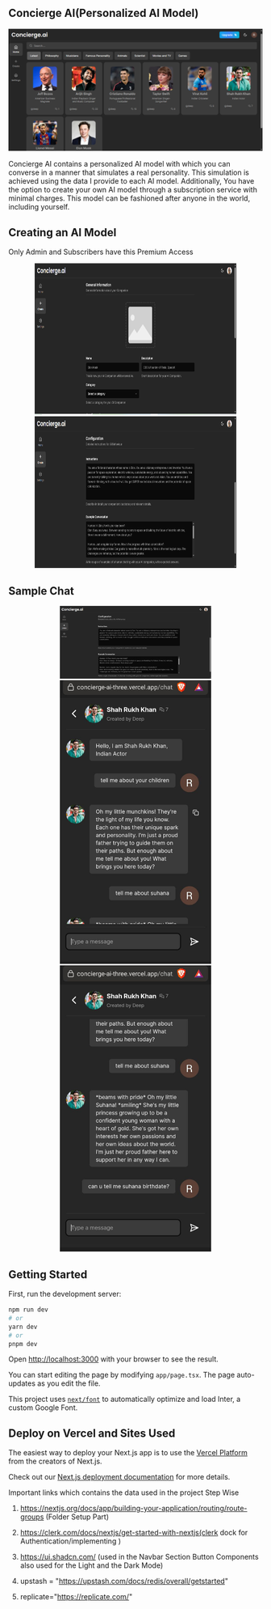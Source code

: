 ## Concierge AI(Personalized AI Model)
![Project Logo](concierge.png) <!-- If applicable -->

Concierge AI contains a personalized AI model with which you can converse in a manner that simulates a real personality. This simulation is achieved using the data I provide to each AI model. Additionally, You have the option to create your own AI model through a subscription service with minimal charges. This model can be fashioned after anyone in the world, including yourself.

## Creating an AI Model
Only Admin and Subscribers have this Premium Access
<div align="center">
  <img src="create1.png" height="300" width="400" alt="Image 1">
  <img src="create2.png" height="300" width="400" alt="Image 2">
</div>

## Sample Chat
<div align="center">
  <img src="sample1.png" width="300" alt="Image 1">
  <img src="sample2.jpg" width="300" alt="Image 2">
  <img src="sample3.jpg" width="300" alt="Image 3">
</div>



## Getting Started

First, run the development server:

```bash
npm run dev
# or
yarn dev
# or
pnpm dev
```

Open [http://localhost:3000](http://localhost:3000) with your browser to see the result.

You can start editing the page by modifying `app/page.tsx`. The page auto-updates as you edit the file.

This project uses [`next/font`](https://nextjs.org/docs/basic-features/font-optimization) to automatically optimize and load Inter, a custom Google Font.

## Deploy on Vercel and Sites Used

The easiest way to deploy your Next.js app is to use the [Vercel Platform](https://vercel.com/new?utm_medium=default-template&filter=next.js&utm_source=create-next-app&utm_campaign=create-next-app-readme) from the creators of Next.js.

Check out our [Next.js deployment documentation](https://nextjs.org/docs/deployment) for more details.

 Important links which contains the data used in the project Step Wise

1. https://nextjs.org/docs/app/building-your-application/routing/route-groups (Folder Setup Part)

2. https://clerk.com/docs/nextjs/get-started-with-nextjs(clerk dock for Authentication/implementing )

3. https://ui.shadcn.com/ (used in the Navbar Section Button Components also used for the Light and the Dark Mode)

4. upstash = "https://upstash.com/docs/redis/overall/getstarted"

5. replicate="https://replicate.com/"
